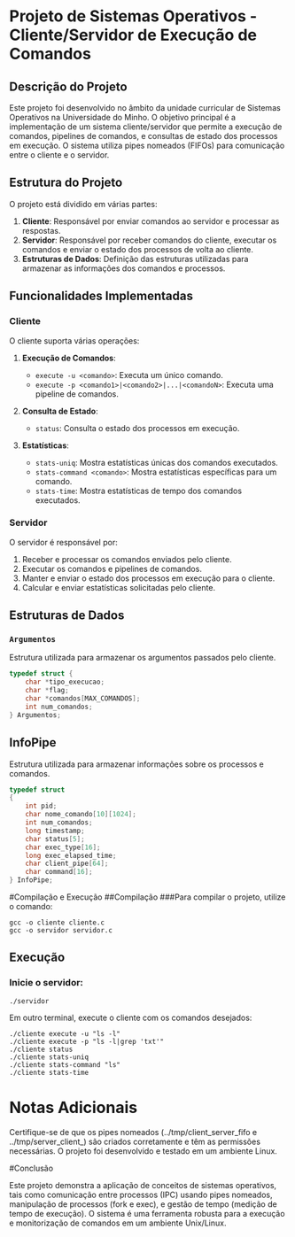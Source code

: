 # Projeto de Sistemas Operativos - Cliente/Servidor de Execução de Comandos

## Descrição do Projeto

Este projeto foi desenvolvido no âmbito da unidade curricular de Sistemas Operativos na Universidade do Minho. O objetivo principal é a implementação de um sistema cliente/servidor que permite a execução de comandos, pipelines de comandos, e consultas de estado dos processos em execução. O sistema utiliza pipes nomeados (FIFOs) para comunicação entre o cliente e o servidor.

## Estrutura do Projeto

O projeto está dividido em várias partes:

1. **Cliente**: Responsável por enviar comandos ao servidor e processar as respostas.
2. **Servidor**: Responsável por receber comandos do cliente, executar os comandos e enviar o estado dos processos de volta ao cliente.
3. **Estruturas de Dados**: Definição das estruturas utilizadas para armazenar as informações dos comandos e processos.

## Funcionalidades Implementadas

### Cliente

O cliente suporta várias operações:

1. **Execução de Comandos**:
   - `execute -u <comando>`: Executa um único comando.
   - `execute -p <comando1>|<comando2>|...|<comandoN>`: Executa uma pipeline de comandos.

2. **Consulta de Estado**:
   - `status`: Consulta o estado dos processos em execução.

3. **Estatísticas**:
   - `stats-uniq`: Mostra estatísticas únicas dos comandos executados.
   - `stats-command <comando>`: Mostra estatísticas específicas para um comando.
   - `stats-time`: Mostra estatísticas de tempo dos comandos executados.

### Servidor

O servidor é responsável por:

1. Receber e processar os comandos enviados pelo cliente.
2. Executar os comandos e pipelines de comandos.
3. Manter e enviar o estado dos processos em execução para o cliente.
4. Calcular e enviar estatísticas solicitadas pelo cliente.

## Estruturas de Dados

### `Argumentos`

Estrutura utilizada para armazenar os argumentos passados pelo cliente.

```c
typedef struct {
    char *tipo_execucao;
    char *flag;
    char *comandos[MAX_COMANDOS];
    int num_comandos;
} Argumentos;
```

## InfoPipe
Estrutura utilizada para armazenar informações sobre os processos e comandos.

```c
typedef struct
{
    int pid;
    char nome_comando[10][1024];
    int num_comandos;
    long timestamp;
    char status[5];
    char exec_type[16];
    long exec_elapsed_time;
    char client_pipe[64];
    char command[16];
} InfoPipe;

```
#Compilação e Execução
##Compilação
###Para compilar o projeto, utilize o comando:

```
gcc -o cliente cliente.c
gcc -o servidor servidor.c
```

## Execução
### Inicie o servidor:

```
./servidor
```
Em outro terminal, execute o cliente com os comandos desejados:

```
./cliente execute -u "ls -l"
./cliente execute -p "ls -l|grep 'txt'"
./cliente status
./cliente stats-uniq
./cliente stats-command "ls"
./cliente stats-time

```
# Notas Adicionais

Certifique-se de que os pipes nomeados (../tmp/client_server_fifo e ../tmp/server_client_<pid>) são criados corretamente e têm as permissões necessárias.
O projeto foi desenvolvido e testado em um ambiente Linux.

#Conclusão

Este projeto demonstra a aplicação de conceitos de sistemas operativos, tais como comunicação entre processos (IPC) usando pipes nomeados, manipulação de processos (fork e exec), e gestão de tempo (medição de tempo de execução). O sistema é uma ferramenta robusta para a execução e monitorização de comandos em um ambiente Unix/Linux.
